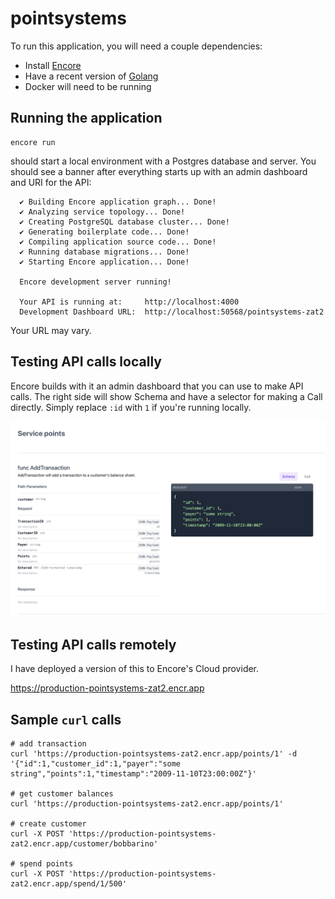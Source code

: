 # pointsystems

To run this application, you will need a couple dependencies:

* Install [Encore](https://encore.dev/docs/install)
* Have a recent version of [Golang](https://go.dev)
* Docker will need to be running

## Running the application

```shell
encore run
```

should start a local environment with a Postgres database and server.  You should see a banner after everything starts up
with an admin dashboard and URI for the API:

```
  ✔ Building Encore application graph... Done!
  ✔ Analyzing service topology... Done!
  ✔ Creating PostgreSQL database cluster... Done!
  ✔ Generating boilerplate code... Done!
  ✔ Compiling application source code... Done!
  ✔ Running database migrations... Done!
  ✔ Starting Encore application... Done!

  Encore development server running!

  Your API is running at:     http://localhost:4000
  Development Dashboard URL:  http://localhost:50568/pointsystems-zat2
```

Your URL may vary.

## Testing API calls locally

Encore builds with it an admin dashboard that you can use to make API calls.  The right side will show Schema and have a selector
for making a Call directly.  Simply replace `:id` with `1` if you're running locally.

![img.png](img.png)

## Testing API calls remotely

I have deployed a version of this to Encore's Cloud provider.

https://production-pointsystems-zat2.encr.app

## Sample `curl` calls

```shell
# add transaction
curl 'https://production-pointsystems-zat2.encr.app/points/1' -d '{"id":1,"customer_id":1,"payer":"some string","points":1,"timestamp":"2009-11-10T23:00:00Z"}'

# get customer balances
curl 'https://production-pointsystems-zat2.encr.app/points/1'

# create customer
curl -X POST 'https://production-pointsystems-zat2.encr.app/customer/bobbarino'

# spend points
curl -X POST 'https://production-pointsystems-zat2.encr.app/spend/1/500'
```